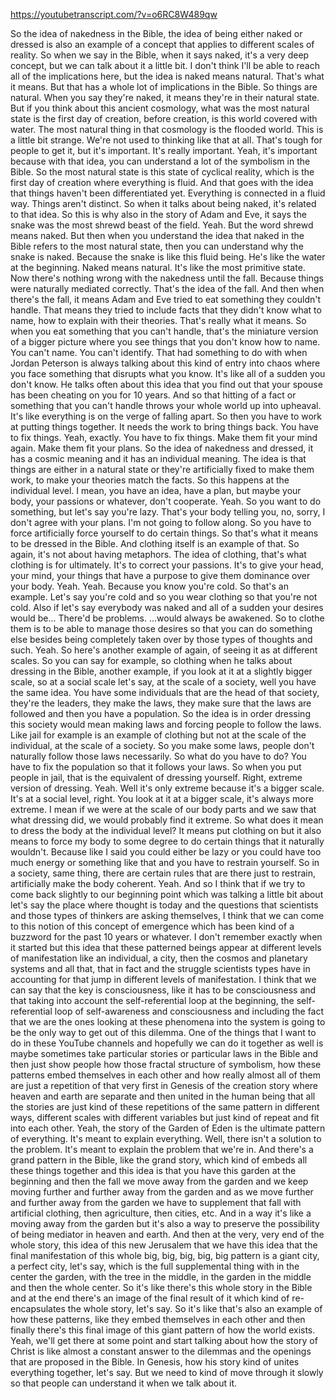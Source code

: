 https://youtubetranscript.com/?v=o6RC8W489qw

 So the idea of nakedness in the Bible, the idea of being either naked or dressed is also an example of a concept that applies to different scales of reality. So when we say in the Bible, when it says naked, it's a very deep concept, but we can talk about it a little bit. I don't think I'll be able to reach all of the implications here, but the idea is naked means natural. That's what it means. But that has a whole lot of implications in the Bible. So things are natural. When you say they're naked, it means they're in their natural state. But if you think about this ancient cosmology, what was the most natural state is the first day of creation, before creation, is this world covered with water. The most natural thing in that cosmology is the flooded world. This is a little bit strange. We're not used to thinking like that at all. That's tough for people to get it, but it's important. It's really important. Yeah, it's important because with that idea, you can understand a lot of the symbolism in the Bible. So the most natural state is this state of cyclical reality, which is the first day of creation where everything is fluid. And that goes with the idea that things haven't been differentiated yet. Everything is connected in a fluid way. Things aren't distinct. So when it talks about being naked, it's related to that idea. So this is why also in the story of Adam and Eve, it says the snake was the most shrewd beast of the field. Yeah. But the word shrewd means naked. But then when you understand the idea that naked in the Bible refers to the most natural state, then you can understand why the snake is naked. Because the snake is like this fluid being. He's like the water at the beginning. Naked means natural. It's like the most primitive state. Now there's nothing wrong with the nakedness until the fall. Because things were naturally mediated correctly. That's the idea of the fall. And then when there's the fall, it means Adam and Eve tried to eat something they couldn't handle. That means they tried to include facts that they didn't know what to name, how to explain with their theories. That's really what it means. So when you eat something that you can't handle, that's the miniature version of a bigger picture where you see things that you don't know how to name. You can't name. You can't identify. That had something to do with when Jordan Peterson is always talking about this kind of entry into chaos where you face something that disrupts what you know. It's like all of a sudden you don't know. He talks often about this idea that you find out that your spouse has been cheating on you for 10 years. And so that hitting of a fact or something that you can't handle throws your whole world up into upheaval. It's like everything is on the verge of falling apart. So then you have to work at putting things together. It needs the work to bring things back. You have to fix things. Yeah, exactly. You have to fix things. Make them fit your mind again. Make them fit your plans. So the idea of nakedness and dressed, it has a cosmic meaning and it has an individual meaning. The idea is that things are either in a natural state or they're artificially fixed to make them work, to make your theories match the facts. So this happens at the individual level. I mean, you have an idea, have a plan, but maybe your body, your passions or whatever, don't cooperate. Yeah. So you want to do something, but let's say you're lazy. That's your body telling you, no, sorry, I don't agree with your plans. I'm not going to follow along. So you have to force artificially force yourself to do certain things. So that's what it means to be dressed in the Bible. And clothing itself is an example of that. So again, it's not about having metaphors. The idea of clothing, that's what clothing is for ultimately. It's to correct your passions. It's to give your head, your mind, your things that have a purpose to give them dominance over your body. Yeah. Yeah. Because you know you're cold. So that's an example. Let's say you're cold and so you wear clothing so that you're not cold. Also if let's say everybody was naked and all of a sudden your desires would be... There'd be problems. ...would always be awakened. So to clothe them is to be able to manage those desires so that you can do something else besides being completely taken over by those types of thoughts and such. Yeah. So here's another example of again, of seeing it as at different scales. So you can say for example, so clothing when he talks about dressing in the Bible, another example, if you look at it at a slightly bigger scale, so at a social scale let's say, at the scale of a society, well you have the same idea. You have some individuals that are the head of that society, they're the leaders, they make the laws, they make sure that the laws are followed and then you have a population. So the idea is in order dressing this society would mean making laws and forcing people to follow the laws. Like jail for example is an example of clothing but not at the scale of the individual, at the scale of a society. So you make some laws, people don't naturally follow those laws necessarily. So what do you have to do? You have to fix the population so that it follows your laws. So when you put people in jail, that is the equivalent of dressing yourself. Right, extreme version of dressing. Yeah. Well it's only extreme because it's a bigger scale. It's at a social level, right. You look at it at a bigger scale, it's always more extreme. I mean if we were at the scale of our body parts and we saw that what dressing did, we would probably find it extreme. So what does it mean to dress the body at the individual level? It means put clothing on but it also means to force my body to some degree to do certain things that it naturally wouldn't. Because like I said you could either be lazy or you could have too much energy or something like that and you have to restrain yourself. So in a society, same thing, there are certain rules that are there just to restrain, artificially make the body coherent. Yeah. And so I think that if we try to come back slightly to our beginning point which was talking a little bit about let's say the place where thought is today and the questions that scientists and those types of thinkers are asking themselves, I think that we can come to this notion of this concept of emergence which has been kind of a buzzword for the past 10 years or whatever. I don't remember exactly when it started but this idea that these patterned beings appear at different levels of manifestation like an individual, a city, then the cosmos and planetary systems and all that, that in fact and the struggle scientists types have in accounting for that jump in different levels of manifestation. I think that we can say that the key is consciousness, like it has to be consciousness and that taking into account the self-referential loop at the beginning, the self-referential loop of self-awareness and consciousness and including the fact that we are the ones looking at these phenomena into the system is going to be the only way to get out of this dilemma. One of the things that I want to do in these YouTube channels and hopefully we can do it together as well is maybe sometimes take particular stories or particular laws in the Bible and then just show people how those fractal structure of symbolism, how these patterns embed themselves in each other and how really almost all of them are just a repetition of that very first in Genesis of the creation story where heaven and earth are separate and then united in the human being that all the stories are just kind of these repetitions of the same pattern in different ways, different scales with different variables but just kind of repeat and fit into each other. Yeah, the story of the Garden of Eden is the ultimate pattern of everything. It's meant to explain everything. Well, there isn't a solution to the problem. It's meant to explain the problem that we're in. And there's a grand pattern in the Bible, like the grand story, which kind of embeds all these things together and this idea is that you have this garden at the beginning and then the fall we move away from the garden and we keep moving further and further away from the garden and as we move further and further away from the garden we have to supplement that fall with artificial clothing, then agriculture, then cities, etc. And in a way it's like a moving away from the garden but it's also a way to preserve the possibility of being mediator in heaven and earth. And then at the very, very end of the whole story, this idea of this new Jerusalem that we have this idea that the final manifestation of this whole big, big, big, big, big pattern is a giant city, a perfect city, let's say, which is the full supplemental thing with in the center the garden, with the tree in the middle, in the garden in the middle and then the whole center. So it's like there's this whole story in the Bible and at the end there's an image of the final result of it which kind of re-encapsulates the whole story, let's say. So it's like that's also an example of how these patterns, like they embed themselves in each other and then finally there's this final image of this giant pattern of how the world exists. Yeah, we'll get there at some point and start talking about how the story of Christ is like almost a constant answer to the dilemmas and the openings that are proposed in the Bible. In Genesis, how his story kind of unites everything together, let's say. But we need to kind of move through it slowly so that people can understand it when we talk about it.